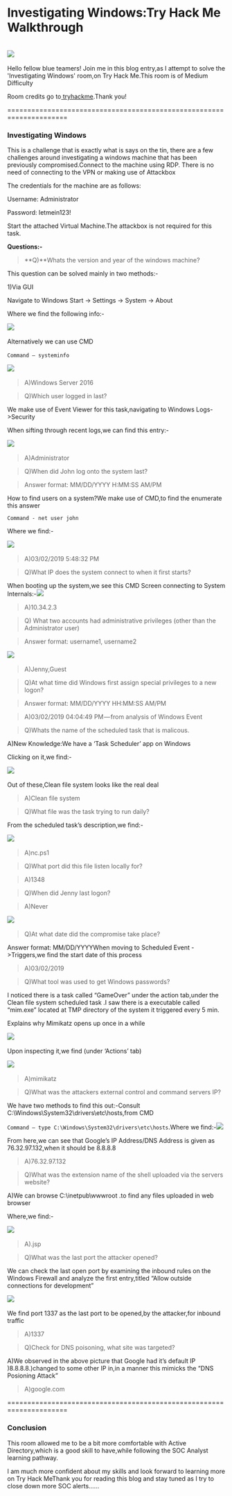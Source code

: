 # Investigating Windows:Try Hack Me Walkthrough

\
​![](https://files.gitbook.com/v0/b/gitbook-x-prod.appspot.com/o/spaces%2Fq8Yzn5Spn9wAtMsEuJ0B%2Fuploads%2FTMTz8Qn6wNvx1BLT6izp%2FTHM1.png?alt=media\&token=bf2f6837-0199-4c1b-a755-4af5d3e2a7ed)

Hello fellow blue teamers! Join me in this blog entry,as I attempt to solve the 'Investigating Windows' room,on Try Hack Me.This room is of Medium Difficulty

Room credits go to[ tryhackme](https://tryhackme.com/p/tryhackme).Thank you!

\=====================================================================

### Investigating Windows <a href="#investigating-windows" id="investigating-windows"></a>

This is a challenge that is exactly what is says on the tin, there are a few challenges around investigating a windows machine that has been previously compromised.Connect to the machine using RDP. There is no need of connecting to the VPN or making use of Attackbox

The credentials for the machine are as follows:

Username: Administrator&#x20;

Password: letmein123!

Start the attached Virtual Machine.The attackbox is not required for this task.

**Questions:-**

> **Q)**Whats the version and year of the windows machine?

This question can be solved mainly in two methods:-

1\)Via GUI

Navigate to Windows Start -> Settings -> System -> About

Where we find the following info:-

​​![](https://cdn-images-1.medium.com/max/1000/0\*3eLMh5IRcVsMZphd)​

Alternatively we can use CMD

`Command — systeminfo`​​

![](https://cdn-images-1.medium.com/max/1000/0\*XhxCW8dMQBhhmit6)​

> A)Windows Server 2016

> Q)Which user logged in last?

We make use of Event Viewer for this task,navigating to Windows Logs->Security

When sifting through recent logs,we can find this entry:-​

​![](https://cdn-images-1.medium.com/max/1000/0\*VLsOQo4GgxnLqonU)​

> A)Administrator

> Q)When did John log onto the system last?

> Answer format: MM/DD/YYYY H:MM:SS AM/PM

How to find users on a system?We make use of CMD,to find the enumerate this answer

`Command - net user john`

Where we find:-

​​![](https://cdn-images-1.medium.com/max/1000/1\*jlCem3\_gUShjeRXI\_UgYOA.png)​

> A)03/02/2019 5:48:32 PM

> Q)What IP does the system connect to when it first starts?

When booting up the system,we see this CMD Screen connecting to System Internals:-​​![](https://cdn-images-1.medium.com/max/1000/1\*4Sghm33gwBx79Z6AAncqHw.png)​

> A)10.34.2.3

> Q) What two accounts had administrative privileges (other than the Administrator user)

> Answer format: username1, username2

​​![](https://cdn-images-1.medium.com/max/1000/1\*clROgXCs3UQYa40UN-qJJA.png)​

> A)Jenny,Guest

> Q)At what time did Windows first assign special privileges to a new logon?

> Answer format: MM/DD/YYYY HH:MM:SS AM/PM

> A)03/02/2019 04:04:49 PM — from analysis of Windows Event

> Q)Whats the name of the scheduled task that is malicous.

A)New Knowledge:We have a ‘Task Scheduler’ app on Windows

Clicking on it,we find:-​

​![](https://cdn-images-1.medium.com/max/1000/1\*taRc3h4hfl5uHf38TB\_ODw.png)​

Out of these,Clean file system looks like the real deal

> A)Clean file system

> Q)What file was the task trying to run daily?

From the scheduled task’s description,we find:-​

​![](https://cdn-images-1.medium.com/max/1000/1\*Yj2nLJb6AFISN4j\_NCG5LQ.png)​

> A)nc.ps1

> Q)What port did this file listen locally for?

> A)1348

> Q)When did Jenny last logon?

> A)Never

​​![](https://cdn-images-1.medium.com/max/1000/1\*JPjmIMPB\_M1egzPgDcSMOg.png)​

> Q)At what date did the compromise take place?

Answer format: MM/DD/YYYYWhen moving to Scheduled Event ->Triggers,we find the start date of this process

> A)03/02/2019

> Q)What tool was used to get Windows passwords?

I noticed there is a task called “GameOver” under the action tab,under the Clean file system scheduled task .I saw there is a executable called “mim.exe” located at TMP directory of the system it triggered every 5 min.

Explains why Mimikatz opens up once in a while​

​![](https://cdn-images-1.medium.com/max/1000/1\*h95mehKJAi5C\_fv8UGp5vw.png)​

Upon inspecting it,we find (under ‘Actions’ tab)

​​![](https://cdn-images-1.medium.com/max/1000/1\*9Y--YcMmR6Y7PoQkGHGFRw.png)​

> A)mimikatz

> Q)What was the attackers external control and command servers IP?

We have two methods to find this out:-Consult C:\Windows\System32\drivers\etc\hosts,from CMD

`Command — type C:\Windows\System32\drivers\etc\hosts`.Where we find:-​​![](https://cdn-images-1.medium.com/max/1000/1\*cz2xuwcCg4th2pl2ejEbyQ.png)​

From here,we can see that Google’s IP Address/DNS Address is given as 76.32.97.132,when it should be 8.8.8.8

> A)76.32.97.132

> Q)What was the extension name of the shell uploaded via the servers website?

A)We can browse C:\inetpub\wwwroot .to find any files uploaded in web browser

Where,we find:-

​​![](https://cdn-images-1.medium.com/max/1000/1\*UI5woFTKEFhlJxJqhtC0xg.png)​

> A).jsp

> Q)What was the last port the attacker opened?

We can check the last open port by examining the inbound rules on the Windows Firewall and analyze the first entry,titled “Allow outside connections for development”​​

![](https://cdn-images-1.medium.com/max/1000/1\*g2TI1hvTDfLO2QHgDvCz9A.png)​

We find port 1337 as the last port to be opened,by the attacker,for inbound traffic

> A)1337

> Q)Check for DNS poisoning, what site was targeted?

A)We observed in the above picture that Google had it’s default IP )8.8.8.8.)changed to some other IP in,in a manner this mimicks the “DNS Posioning Attack”

> A)google.com

\=====================================================================

### Conclusion

This room allowed me to be a bit more comfortable with Active Directory,which is a good skill to have,while following the SOC Analyst learning pathway.

I am much more confident about my skills and look forward to learning more on Try Hack MeThank you for reading this blog and stay tuned as I try to close down more SOC alerts……
